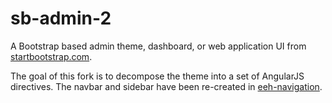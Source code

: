 sb-admin-2
==========

A Bootstrap based admin theme, dashboard, or web application UI from [startbootstrap.com](http://startbootstrap.com/template-overviews/sb-admin-2/).

The goal of this fork is to decompose the theme into a set of AngularJS directives. The navbar and sidebar have been re-created in [eeh-navigation](https://github.com/ethanhann/eeh-navigation).
